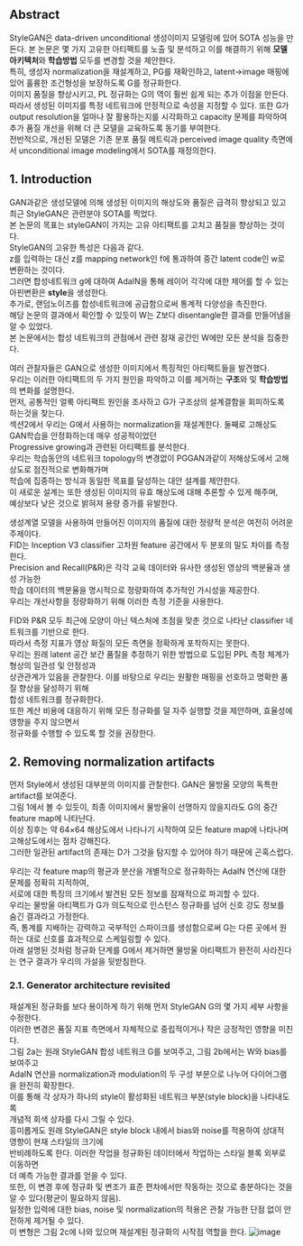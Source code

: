 ## Abstract
StyleGAN은 data-driven unconditional 생성이미지 모델링에 있어 SOTA 성능을 만든다.
본 논문은 몇 가지 고유한 아티팩트를 노출 및 분석하고 이를 해결하기 위해 **모델 아키텍처**와 **학습방법** 모두를 변경할 것을 제안한다.  
특히, 생성자 normalization을 재설계하고, PG를 재확인하고, latent->image 매핑에 있어 훌륭한 조건형성을 보장하도록 G를 정규화한다.  
이미지 품질을 향상시키고, PL 정규화는 G의 역이 훨씬 쉽게 되는 추가 이점을 만든다.  
따라서 생성된 이미지를 특정 네트워크에 안정적으로 속성을 지정할 수 있다.
또한 G가 output resolution을 얼마나 잘 활용하는지를 시각화하고 capacity 문제를 파악하여 추가 품질 개선을 위해 더 큰 모델을 교육하도록 동기를 부여한다.  
전반적으로, 개선된 모델은 기존 분포 품질 메트릭과 perceived image quality 측면에서 unconditional image modeling에서 SOTA를 재정의한다.

## 1. Introduction

GAN과같은 생성모델에 의해 생성된 이미지의 해상도와 품질은 급격히 향상되고 있고 최근 StyleGAN은 관련분야 SOTA를 찍었다.  
본 논문의 목표는 styleGAN이 가지는 고유 아티팩트를 고치고 품질을 향상하는 것이다.  
StyleGAN의 고유한 특성은 다음과 같다.  
z를 입력하는 대신 z를 mapping network인 f에 통과하여 중간 latent code인 w로 변환하는 것이다.  
그러면 합성네트워크 g에 대하여 AdaIN을 통해 레이어 각각에 대한 제어를 할 수 있는 아핀변환은 **style**을 생성한다.  
추가로, 랜덤노이즈를 합성네트워크에 공급함으로써 통계적 다양성을 촉진한다.  
해당 논문의 결과에서 확인할 수 있듯이 W는 Z보다 disentangle한 결과를 만들어냄을 알 수 있었다.  
본 논문에서는 합성 네트워크의 관점에서 관련 잠재 공간인 W에만 모든 분석을 집중한다.  
  
여러 관찰자들은 GAN으로 생성한 이미지에서 특징적인 아티팩트들을 발견했다.  
우리는 이러한 아티팩트의 두 가지 원인을 파악하고 이를 제거하는 **구조**와 및 **학습방법**의 변화를 설명한다.  
먼저, 공통적인 얼룩 아티팩트 원인을 조사하고 G가 구조상의 설계결함을 회피하도록 하는것을 찾는다.  
섹션2에서 우리는 G에서 사용하는 normalization을 재설계한다. 둘째로 고해상도 GAN학습을 안정화하는데 매우 성공적이었던  
Progressive growing과 관련된 아티팩트를 분석한다.  
우리는 학습동안의 네트워크 topology의 변경없이 PGGAN과같이 저해상도에서 고해상도로 점진적으로 변화해가며  
학습에 집중하는 방식과 동일한 목표를 달성하는 대안 설계를 제안한다.  
이 새로운 설계는 또한 생성된 이미지의 유효 해상도에 대해 추론할 수 있게 해주며,  
예상보다 낮은 것으로 밝혀져 용량 증가를 유발한다.  
  
생성계열 모델을 사용하여 만들어진 이미지의 품질에 대한 정량적 분석은 여전히 어려운 주제이다.  
FID는 Inception V3 classifier 고차원 feature 공간에서 두 분포의 밀도 차이를 측정한다.  
Precision and Recall(P&R)은 각각 교육 데이터와 유사한 생성된 영상의 백분율과 생성 가능한  
학습 데이터의 백분율을 명시적으로 정량화하여 추가적인 가시성을 제공한다.  
우리는 개선사항을 정량화하기 위해 이러한 측정 기준을 사용한다.  
  
FID와 P&R 모두 최근에 모양이 아닌 텍스처에 초점을 맞춘 것으로 나타난 classifier 네트워크를 기반으로 한다.  
따라서 측정 지표가 영상 화질의 모든 측면을 정확하게 포착하지는 못한다.  
우리는 원래 latent 공간 보간 품질을 추정하기 위한 방법으로 도입된 PPL 측정 체계가 형상의 일관성 및 안정성과  
상관관계가 있음을 관찰한다. 이를 바탕으로 우리는 원활한 매핑을 선호하고 명확한 품질 향상을 달성하기 위해  
합성 네트워크를 정규화한다.  
또한 계산 비용에 대응하기 위해 모든 정규화를 덜 자주 실행할 것을 제안하며, 효율성에 영향을 주지 않으면서  
정규화를 수행할 수 있도록 할 것을 권장한다.  

## 2. Removing normalization artifacts
먼저 Style에서 생성된 대부분의 이미지를 관찰한다. GAN은 물방울 모양의 독특한 artifact를 보여준다.  
그림 1에서 볼 수 있듯이, 최종 이미지에서 물방울이 선명하지 않을지라도 G의 중간 feature map에 나타난다.  
이상 징후는 약 64×64 해상도에서 나타나기 시작하여 모든 feature map에 나타나며 고해상도에서는 점차 강해진다.  
그러한 일관된 artifact의 존재는 D가 그것을 탐지할 수 있어야 하기 때문에 곤혹스럽다.  
  
우리는 각 feature map의 평균과 분산을 개별적으로 정규화하는 AdaIN 연산에 대한 문제를 정확히 지적하여,  
서로에 대한 특징의 크기에서 발견된 모든 정보를 잠재적으로 파괴할 수 있다.  
우리는 물방울 아티팩트가 G가 의도적으로 인스턴스 정규화를 넘어 신호 강도 정보를 숨긴 결과라고 가정한다.  
즉, 통계를 지배하는 강력하고 국부적인 스파이크를 생성함으로써 G는 다른 곳에서 원하는 대로 신호를 효과적으로 스케일링할 수 있다.  
아래 설명된 것처럼 정규화 단계를 G에서 제거하면 물방울 아티팩트가 완전히 사라진다는 연구 결과가 우리의 가설을 뒷받침한다.

### 2.1. Generator architecture revisited

재설계된 정규화를 보다 용이하게 하기 위해 먼저 StyleGAN G의 몇 가지 세부 사항을 수정한다.  
이러한 변경은 품질 지표 측면에서 자체적으로 중립적이거나 작은 긍정적인 영향을 미친다.  
그림 2a는 원래 StyleGAN 합성 네트워크 G를 보여주고, 그림 2b에서는 W와 bias를 보여주고  
AdaIN 연산을 normalization과 modulation의 두 구성 부분으로 나누어 다이어그램을 완전히 확장한다.  
이를 통해 각 상자가 하나의 style이 활성화된 네트워크 부분(style block)을 나타내도록  
개념적 회색 상자를 다시 그릴 수 있다.  
흥미롭게도 원래 StyleGAN은 style block 내에서 bias와 noise를 적용하여 상대적 영향이 현재 스타일의 크기에  
반비례하도록 한다. 이러한 작업을 정규화된 데이터에서 작업하는 스타일 블록 외부로 이동하면  
더 예측 가능한 결과를 얻을 수 있다.  
또한, 이 변경 후에 정규화 및 변조가 표준 편차에서만 작동하는 것으로 충분하다는 것을 알 수 있다(평균이 필요하지 않음).  
일정한 입력에 대한 bias, noise 및 normalization의 적용은 관찰 가능한 단점 없이 안전하게 제거될 수 있다.  
이 변형은 그림 2c에 나와 있으며 재설계된 정규화의 시작점 역할을 한다.
![image](https://user-images.githubusercontent.com/40943064/126871062-0f4038aa-c94e-4726-a226-0bffdb4ed186.png)

